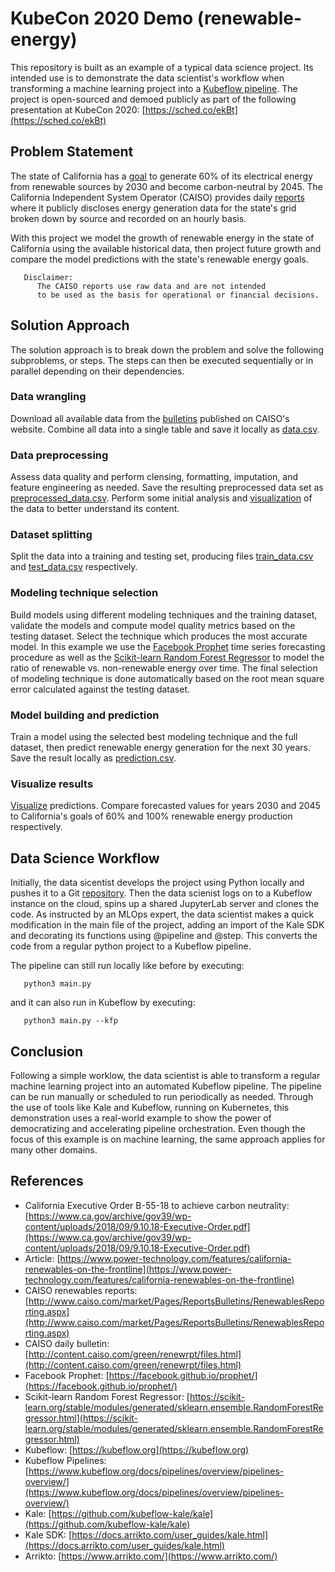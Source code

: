 # KubeCon 2020 Demo (renewable-energy)

This repository is built as an example of a typical data science project. Its intended use is to demonstrate the data scientist's workflow when transforming a machine learning project into a [Kubeflow pipeline](https://www.kubeflow.org/docs/pipelines/overview/pipelines-overview/). The project is open-sourced and demoed publicly as part of the following presentation at KubeCon 2020: [https://sched.co/ekBt](https://sched.co/ekBt)

## Problem Statement
The state of California has a [goal](https://www.ca.gov/archive/gov39/wp-content/uploads/2018/09/9.10.18-Executive-Order.pdf) to generate 60% of its electrical energy from renewable sources by 2030 and become carbon-neutral by 2045. The California Independent System Operator (CAISO) provides daily [reports](http://www.caiso.com/market/Pages/ReportsBulletins/RenewablesReporting.aspx) where it publicly discloses energy generation data for the state's grid broken down by source and recorded on an hourly basis.

With this project we model the growth of renewable energy in the state of California using the available historical data, then project future growth and compare the model predictions with the state's renewable energy goals.

```
   Disclaimer: 
      The CAISO reports use raw data and are not intended
      to be used as the basis for operational or financial decisions.
```

## Solution Approach
The solution approach is to break down the problem and solve the following subproblems, or steps. The steps can then be executed sequentially or in parallel depending on their dependencies.

### Data wrangling
Download all available data from the [bulletins](http://content.caiso.com/green/renewrpt/files.html) published on CAISO's website. Combine all data into a single table and save it locally as [data.csv](data.csv).

### Data preprocessing
Assess data quality and perform clensing, formatting, imputation, and feature engineering as needed. Save the resulting preprocessed data set as [preprocessed_data.csv](preprocessed_data.csv). Perform some initial analysis and [visualization](renewable_ratio-history.png) of the data to better understand its content.

### Dataset splitting
Split the data into a training and testing set, producing files [train_data.csv](train_data.csv) and [test_data.csv](test_data.csv) respectively.

### Modeling technique selection
Build models using different modeling techniques and the training dataset, validate the models and compute model quality metrics based on the testing dataset. Select the technique which produces the most accurate model. In this example we use the [Facebook Prophet](https://facebook.github.io/prophet/) time series forecasting procedure as well as the [Scikit-learn Random Forest Regressor](https://scikit-learn.org/stable/modules/generated/sklearn.ensemble.RandomForestRegressor.html) to model the ratio of renewable vs. non-renewable energy over time. The final selection of modeling technique is done automatically based on the root mean square error calculated against the testing dataset.

### Model building and prediction
Train a model using the selected best modeling technique and the full dataset, then predict renewable energy generation for the next 30 years. Save the result locally as [prediction.csv](prediction.csv).

### Visualize results
[Visualize](renewable-ratio-forecast.png) predictions. Compare forecasted values for years 2030 and 2045 to California's goals of 60% and 100% renewable energy production respectively. 

## Data Science Workflow

Initially, the data sicentist develops the project using Python locally and pushes it to a Git [repository](https://github.com/iankoulski/renewable-energy). Then the data scienist logs on to a Kubeflow instance on the cloud, spins up a shared JupyterLab server and clones the code. As instructed by an MLOps expert, the data scientist makes a quick modification in the main file of the project, adding an import of the Kale SDK and decorating its functions using @pipeline and @step. This converts the code from a regular python project to a Kubeflow pipeline. <br/>

The pipeline can still run locally like before by executing:
```
   python3 main.py
```
and it can also run in Kubeflow by executing:
```
   python3 main.py --kfp
```
## Conclusion
Following a simple worklow, the data scientist is able to transform a regular machine learning project into an automated Kubeflow pipeline. The pipeline can be run manually or scheduled to run periodically as needed. Through the use of tools like Kale and Kubeflow, running on Kubernetes, this demonstration uses a real-world example to show the power of democratizing and accelerating pipeline orchestration. Even though the focus of this example is on machine learning, the same approach applies for many other domains.

## References

* California Executive Order B-55-18 to achieve carbon neutrality: [https://www.ca.gov/archive/gov39/wp-content/uploads/2018/09/9.10.18-Executive-Order.pdf](https://www.ca.gov/archive/gov39/wp-content/uploads/2018/09/9.10.18-Executive-Order.pdf)
* Article: [https://www.power-technology.com/features/california-renewables-on-the-frontline](https://www.power-technology.com/features/california-renewables-on-the-frontline)
* CAISO renewables reports: [http://www.caiso.com/market/Pages/ReportsBulletins/RenewablesReporting.aspx](http://www.caiso.com/market/Pages/ReportsBulletins/RenewablesReporting.aspx)
* CAISO daily bulletin: [http://content.caiso.com/green/renewrpt/files.html](http://content.caiso.com/green/renewrpt/files.html)
* Facebook Prophet: [https://facebook.github.io/prophet/](https://facebook.github.io/prophet/)
* Scikit-learn Random Forest Regressor: [https://scikit-learn.org/stable/modules/generated/sklearn.ensemble.RandomForestRegressor.html](https://scikit-learn.org/stable/modules/generated/sklearn.ensemble.RandomForestRegressor.html) 
* Kubeflow:  [https://kubeflow.org](https://kubeflow.org)
* Kubeflow Pipelines: [https://www.kubeflow.org/docs/pipelines/overview/pipelines-overview/](https://www.kubeflow.org/docs/pipelines/overview/pipelines-overview/)
* Kale: [https://github.com/kubeflow-kale/kale](https://github.com/kubeflow-kale/kale)
* Kale SDK: [https://docs.arrikto.com/user_guides/kale.html](https://docs.arrikto.com/user_guides/kale.html)
* Arrikto: [https://www.arrikto.com/](https://www.arrikto.com/)